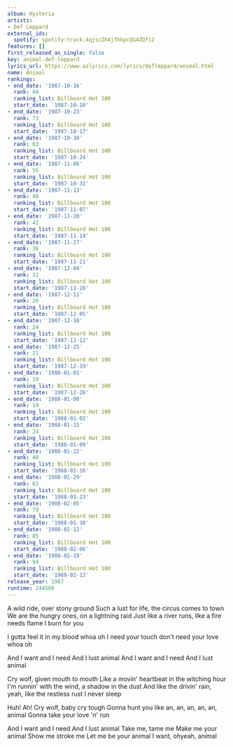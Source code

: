 ```yaml
---
album: Hysteria
artists:
- Def Leppard
external_ids:
  spotify: spotify:track:4qjscZh4jfhkpcQG4ZQfi2
features: []
first_released_as_single: false
key: animal-def-leppard
lyrics_url: https://www.azlyrics.com/lyrics/defleppard/animal.html
name: Animal
rankings:
- end_date: '1987-10-16'
  rank: 84
  ranking_list: Billboard Hot 100
  start_date: '1987-10-10'
- end_date: '1987-10-23'
  rank: 73
  ranking_list: Billboard Hot 100
  start_date: '1987-10-17'
- end_date: '1987-10-30'
  rank: 63
  ranking_list: Billboard Hot 100
  start_date: '1987-10-24'
- end_date: '1987-11-06'
  rank: 55
  ranking_list: Billboard Hot 100
  start_date: '1987-10-31'
- end_date: '1987-11-13'
  rank: 48
  ranking_list: Billboard Hot 100
  start_date: '1987-11-07'
- end_date: '1987-11-20'
  rank: 42
  ranking_list: Billboard Hot 100
  start_date: '1987-11-14'
- end_date: '1987-11-27'
  rank: 36
  ranking_list: Billboard Hot 100
  start_date: '1987-11-21'
- end_date: '1987-12-04'
  rank: 31
  ranking_list: Billboard Hot 100
  start_date: '1987-11-28'
- end_date: '1987-12-11'
  rank: 28
  ranking_list: Billboard Hot 100
  start_date: '1987-12-05'
- end_date: '1987-12-18'
  rank: 24
  ranking_list: Billboard Hot 100
  start_date: '1987-12-12'
- end_date: '1987-12-25'
  rank: 21
  ranking_list: Billboard Hot 100
  start_date: '1987-12-19'
- end_date: '1988-01-01'
  rank: 19
  ranking_list: Billboard Hot 100
  start_date: '1987-12-26'
- end_date: '1988-01-08'
  rank: 19
  ranking_list: Billboard Hot 100
  start_date: '1988-01-02'
- end_date: '1988-01-15'
  rank: 24
  ranking_list: Billboard Hot 100
  start_date: '1988-01-09'
- end_date: '1988-01-22'
  rank: 40
  ranking_list: Billboard Hot 100
  start_date: '1988-01-16'
- end_date: '1988-01-29'
  rank: 61
  ranking_list: Billboard Hot 100
  start_date: '1988-01-23'
- end_date: '1988-02-05'
  rank: 79
  ranking_list: Billboard Hot 100
  start_date: '1988-01-30'
- end_date: '1988-02-12'
  rank: 85
  ranking_list: Billboard Hot 100
  start_date: '1988-02-06'
- end_date: '1988-02-19'
  rank: 94
  ranking_list: Billboard Hot 100
  start_date: '1988-02-13'
release_year: 1987
runtime: 244560
---
```

A wild ride, over stony ground
Such a lust for life, the circus comes to town
We are the hungry ones, on a lightning raid
Just like a river runs, like a fire needs flame
I burn for you

I gotta feel it in my blood whoa oh
I need your touch don't need your love whoa oh

And I want and I need
And I lust animal
And I want and I need
And I lust animal

Cry wolf, given mouth to mouth
Like a movin' heartbeat in the witching hour
I'm runnin' with the wind, a shadow in the dust
And like the drivin' rain, yeah, like the restless rust
I never sleep

Huh!
Ah!
Cry wolf, baby cry tough
Gonna hunt you like an, an, an, an, an, animal
Gonna take your love 'n' run

And I want and I need
And I lust animal
Take me, tame me
Make me your animal
Show me stroke me
Let me be your animal
I want, ohyeah, animal
